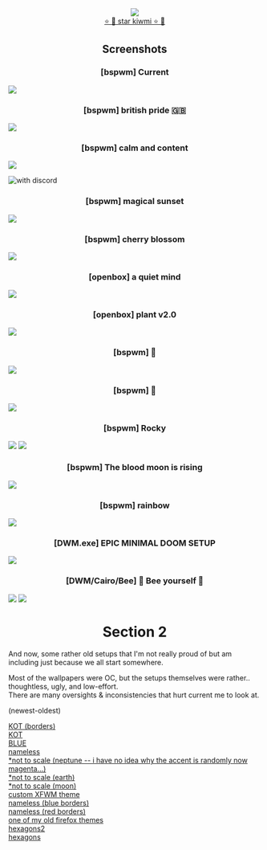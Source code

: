<div align="center"> <a href="https://github.com/buffet/kiwmi"> <img src="./opt/svg.svg"/> </a> </div>

<div align="center"> <a href="https://github.com/buffet/kiwmi"> ⭐ 🥝 star kiwmi ⭐ 🥝 </a> </div>

<h2 align="center"> Screenshots </h2>

<h3 align="center"> [bspwm] Current </h3>

![](https://i.imgur.com/MQSUbo9.png)

<h3 align="center"> [bspwm] british pride 🇬🇧󠁧󠁢󠁥󠁮󠁧󠁿 </h3>

![](https://i.imgur.com/69JNubh.png)

<h3 align="center"> [bspwm] calm and content </h3>

![](https://i.imgur.com/P2SWk4c.png)

![with discord](https://i.imgur.com/7SaGxHF.png)

<h3 align="center"> [bspwm] magical sunset </h3>

![](https://i.imgur.com/RSA68Q4.png)

<h3 align="center"> [bspwm] cherry blossom </h3>

![](https://i.imgur.com/v8OqidV.png)

<h3 align="center"> [openbox] a quiet mind </h3>

![](https://i.imgur.com/XSQp3IS.png)

<h3 align="center"> [openbox] plant v2.0 </h3>

![](https://i.imgur.com/lRU8dYW.png)

<h3 align="center"> [bspwm] 🌋 </h3>

![](https://i.redd.it/bdhajrbjnhm41.png)

<h3 align="center"> [bspwm] 🌿 </h3>

![](https://i.imgur.com/TTEoDJP.png)

<h3 align="center"> [bspwm] Rocky </h3>

![](https://i.imgur.com/sRTB2pH.png)
![](https://i.imgur.com/eqP0327.png)

<h3 align="center"> [bspwm] The blood moon is rising </h3>

![](https://i.imgur.com/WzYQESH.png)

<h3 align="center"> [bspwm] rainbow </h3>

![](https://i.imgur.com/cgGyZ3V.png)

<h3 align="center"> [DWM.exe] EPIC MINIMAL DOOM SETUP </h3>

![](https://i.imgur.com/Az4tZsS.jpg)

<h3 align="center"> [DWM/Cairo/Bee] 🐝 Bee yourself 🐝 </h3>

![](https://i.imgur.com/KM8You5.png)
![](https://i.imgur.com/I1bfFfj.png)

<h1 align="center"> Section 2 </h1>

And now, some rather old setups that I'm not really proud of but am including just because we all start somewhere.

Most of the wallpapers were OC, but the setups themselves were rather.. thoughtless, ugly, and low-effort.  
There are many oversights & inconsistencies that hurt current me to look at.

(newest-oldest)

[KOT (borders)](https://i.imgur.com/5lALbvW.png)  
[KOT](https://i.imgur.com/3nQtPrD.png)  
[BLUE](https://i.imgur.com/m9IiZvp.png)  
[nameless](https://i.imgur.com/w8SKdYO.png)  
[\*not to scale (neptune -- i have no idea why the accent is randomly now magenta...)](https://i.imgur.com/blUCp9S.png)  
[\*not to scale (earth)](https://i.imgur.com/6vzvt4v.png)  
[\*not to scale (moon)](https://i.imgur.com/6r1pgwL.png)  
[custom XFWM theme](https://i.imgur.com/gwLB13C.png)  
[nameless (blue borders)](https://i.imgur.com/z4w5oiy.png)  
[nameless (red borders)](https://i.imgur.com/vWFTcv8.png)  
[one of my old firefox themes](https://i.imgur.com/UlAuV3v.mp4)  
[hexagons2](https://i.imgur.com/rAksb27.png)  
[hexagons](https://i.imgur.com/3QbNa8z.png)  
